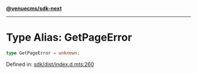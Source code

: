 [**@venuecms/sdk-next**](../Index.md)

***

# Type Alias: GetPageError

```ts
type GetPageError = unknown;
```

Defined in: [sdk/dist/index.d.mts:260](https://github.com/venuecms/sdk/blob/1c1bdce3c89568d47e3eb3ec42df293b4e3a3a09/packages/sdk/dist/index.d.mts#L260)
